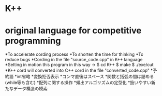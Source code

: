 # K++
# original language for competitive programming

<Purpose>
  *To accelerate cording process
  *To shorten the time for thinking
  *To reduce bugs
 
<How to use>
  *Cording in the file "source_code.cpp" in K++ language
  *Setting in motion this program in this way
    -> $ cd K++
       $ make
       $ ./exe/out
  *K++ cord will converted into C++ cord in the file "converted_code.cpp"
  
<Regulations and Developings>
  *予約語
  *int省略
  *変換拒否表示
  *コンマ直後はスペース
  *関数と括弧の間は詰める(while等も含む)
  *配列に関する操作
  *頻出アルゴリズムの定型化
  *扱いやすい新たなデータ構造の模索
